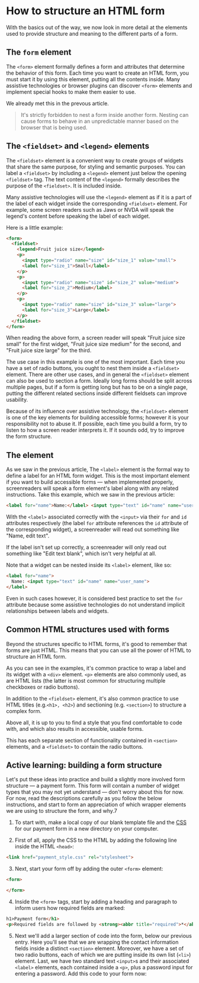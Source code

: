 # How to structure an HTML form

With the basics out of the way, we now look in more detail at the elements used to provide structure and meaning to the different parts of a form.

## The `form` element

The `<form>` element formally defines a form and attributes that determine the behavior of this form. Each time you want to create an HTML form, you must start it by using this element, putting all the contents inside. Many assistive technologies or browser plugins can discover `<form>` elements and implement special hooks to make them easier to use.

We already met this in the prevous article.

>	It's strictly forbidden to nest a form inside another form. Nesting can cause forms to behave in an unpredictable manner based on the browser that is being used.

## The `<fieldset>` and `<legend>` elements

The `<fieldset>` element is a convenient way to create groups of widgets that share the same purpose, for styling and semantic purposes. You can label a `<fieldset>` by including a `<legend>` element just below the opening `<fieldset>` tag. The text content of the `<legend>` formally describes the purpose of the `<fieldset>`. It is included inside.

Many assistive technologies will use the `<legend>` element as if it is a part of the label of each widget inside the corresponding `<fieldset>` element. For example, some screen readers such as Jaws or NVDA will speak the legend's content before speaking the label of each widget.

Here is a little example:

```html
<form>
  <fieldset>
    <legend>Fruit juice size</legend>
    <p>
      <input type="radio" name="size" id="size_1" value="small">
      <label for="size_1">Small</label>
    </p>
    <p>
      <input type="radio" name="size" id="size_2" value="medium">
      <label for="size_2">Medium</label>
    </p>
    <p>
      <input type="radio" name="size" id="size_3" value="large">
      <label for="size_3">Large</label>
    </p>
  </fieldset>
</form>
```

When reading the above form, a screen reader will speak "Fruit juice size small" for the first widget, "Fruit juice size medium" for the second, and "Fruit juice size large" for the third.

The use case in this example is one of the most important. Each time you have a set of radio buttons, you ought to nest them inside a `<fieldset>` element. There are other use cases, and in general the `<fieldset>` element can also be used to section a form. Ideally long forms should be split across multiple pages, but if a form is getting long but has to be on a single page, putting the different related sections inside different fieldsets can improve usability.

Because of its influence over assistive technology, the `<fieldset>` element is one of the key elements for building accessible forms; however it is your responsibility not to abuse it. If possible, each time you build a form, try to listen to how a screen reader interprets it. If it sounds odd, try to improve the form structure.

## The <label> element

As we saw in the previous article, The `<label>` element is the formal way to define a label for an HTML form widget. This is the most important element if you want to build accessible forms — when implemented properly, screenreaders will speak a form element's label along with any related instructions. Take this example, which we saw in the previous article:

```html
<label for="name">Name:</label> <input type="text" id="name" name="user_name">
```

With the `<label>` associated correctly with the `<input>` via their `for` and `id` attributes respectively (the label `for` attribute references the `id` attribute of the corresponding widget), a screenreader will read out something like "Name, edit text".

If the label isn't set up correctly, a screenreader will only read out something like "Edit text blank", which isn't very helpful at all.

Note that a widget can be nested inside its `<label>` element, like so:

```html
<label for="name">
  Name: <input type="text" id="name" name="user_name">
</label>
```

Even in such cases however, it is considered best practice to set the `for` attribute because some assistive technologies do not understand implicit relationships between labels and widgets.

## Common HTML structures used with forms

Beyond the structures specific to HTML forms, it's good to remember that forms are just HTML. This means that you can use all the power of HTML to structure an HTML form.

As you can see in the examples, it's common practice to wrap a label and its widget with a `<div>` element. `<p>` elements are also commonly used, as are HTML lists (the latter is most common for structuring multiple checkboxes or radio buttons).

In addition to the `<fieldset>` element, it's also common practice to use HTML titles (e.g.`<h1>, <h2>`) and sectioning (e.g. `<section>`) to structure a complex form.

Above all, it is up to you to find a style that you find comfortable to code with, and which also results in accessible, usable forms.

This has each separate section of functionality contained in `<section>` elements, and a `<fieldset>` to contain the radio buttons.

## Active learning: building a form structure

Let's put these ideas into practice and build a slightly more involved form structure — a payment form. This form will contain a number of widget types that you may not yet understand — don't worry about this for now. For now, read the descriptions carefully as you follow the below instructions, and start to form an appreciation of which wrapper elements we are using to structure the form, and why.7

1. To start with, make a local copy of our blank template file and the <a href="active_learning/payment_style.css">CSS</a> for our payment form in a new directory on your computer.

2. First of all, apply the CSS to the HTML by adding the following line inside the HTML `<head>`:
```html
<link href="payment_style.css" rel="stylesheet">
```

3. Next, start your form off by adding the outer `<form>` element:
```html
<form>

</form>
```

4. Inside the `<form>` tags, start by adding a heading and paragraph to inform users how required fields are marked:
```html
h1>Payment form</h1>
<p>Required fields are followed by <strong><abbr title="required">*</abbr></strong>.</p>
```

5. Next we'll add a larger section of code into the form, below our previous entry. Here you'll see that we are wrapping the contact information fields inside a distinct `<section>` element. Moreover, we have a set of two radio buttons, each of which we are putting inside its own list (`<li>`) element. Last, we have two standard text `<input>`s and their associated `<label>` elements, each contained inside a `<p>`, plus a password input for entering a password. Add this code to your form now:  
